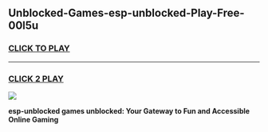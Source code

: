 
## Unblocked-Games-esp-unblocked-Play-Free-00l5u
<h3>
<a href="https://premium76.site?title=esp-unblocked&ref=12A">CLICK TO PLAY</a></h3>
<hr>

<h3>
<a href="https://premium76.site?title=esp-unblocked&ref=12A">CLICK 2 PLAY</a>
  
</h3>

<a href="https://premium76.site?title=esp-unblocked&ref=12A"><img src="https://clearcache.store/games.png"></a>


**esp-unblocked games unblocked: Your Gateway to Fun and Accessible Online Gaming**
